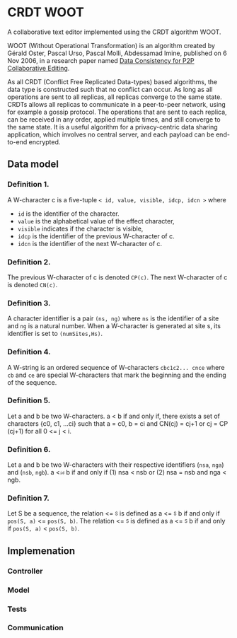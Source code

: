 # CRDT WOOT

A collaborative text editor implemented using the CRDT algorithm WOOT.

WOOT (Without Operational Transformation) is an algorithm created by Gérald Oster, Pascal Urso, Pascal Molli, Abdessamad Imine, published on 6 Nov 2006, in a research paper named [Data Consistency for P2P Collaborative Editing](https://hal.inria.fr/inria-00108523/document).

As all CRDT (Conflict Free Replicated Data-types) based algorithms, the data type is constructed such that no conflict can occur. As long as all operations are sent to all replicas, all replicas converge to the same state. CRDTs allows all replicas to communicate in a peer-to-peer network, using for example a gossip protocol. The operations that are sent to each replica, can be received in any order, applied multiple times, and still converge to the same state. It is a useful algorithm for a privacy-centric data sharing application, which involves no central server, and each payload can be end-to-end encrypted.

## Data model

### Definition 1.

A W-character c is a five-tuple `< id, value, visible, idcp, idcn >` where

- `id` is the identifier of the character.
- `value` is the alphabetical value of the effect character,
- `visible` indicates if the character is visible,
- `idcp` is the identifier of the previous W-character of c.
- `idcn` is the identifier of the next W-character of c.

### Definition 2.

The previous W-character of c is denoted
`CP(c)`. The next W-character of c is denoted `CN(c)`.

### Definition 3.

A character identifier is a pair `(ns, ng)`
where `ns` is the identifier of a site and `ng` is a natural number.
When a W-character is generated at site s, its identifier
is set to `(numSites,Hs)`.

### Definition 4.

A W-string is an ordered sequence of W-characters
`cbc1c2... cnce` where `cb` and `ce` are special W-characters
that mark the beginning and the ending of the
sequence.

### Definition 5.

Let a and b be two W-characters. a < b if
and only if, there exists a set of characters {c0, c1, ...ci} such
that a = c0, b = ci and CN(cj) = cj+1 or cj = CP (cj+1) for
all 0 <= j < i.

### Definition 6.

Let a and b be two W-characters with their
respective identifiers (`nsa`, `nga`) and (`nsb`, `ngb`). a <<sub><sup>`id`</sub></sup> b if
and only if (1) nsa < nsb or (2) nsa = nsb and nga < ngb.

### Definition 7.

Let S be a sequence, the relation <= <sub><sup>S</sub></sup> is
defined as a <= <sub><sup>S</sub></sup> b if and only if `pos(S, a)` <= `pos(S, b)`. The
relation <= <sub><sup>S</sub></sup> is defined as a <= <sub><sup>S</sub></sup> b if and only if `pos(S, a)` <
`pos(S, b)`.

## Implemenation

### Controller

### Model

### Tests

### Communication

